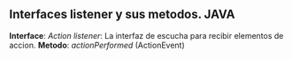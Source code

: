 ## Interfaces listener y sus metodos. JAVA

**Interface**: *Action listener*: La interfaz de escucha para recibir elementos de accion.
**Metodo**: *actionPerformed* (ActionEvent)
